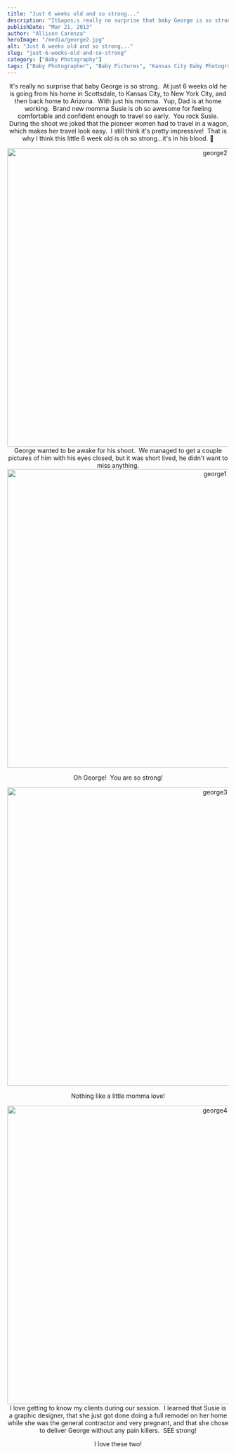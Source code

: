 ```yaml
---
title: "Just 6 weeks old and so strong..."
description: "It&apos;s really no surprise that baby George is so strong.  At just 6 weeks old he is going from his "
publishDate: "Mar 21, 2013"
author: "Allison Carenza"
heroImage: "/media/george2.jpg"
alt: "Just 6 weeks old and so strong..."
slug: "just-6-weeks-old-and-so-strong"
category: ["Baby Photography"]
tags: ["Baby Photographer", "Baby Pictures", "Kansas City Baby Photographer", "Kansas City Photographer"]
---
```


<p style="text-align: center;">It&apos;s really no surprise that baby George is so strong.  At just 6 weeks old he is going from his home in Scottsdale, to Kansas City, to New York City, and then back home to Arizona.  With just his momma.  Yup, Dad is at home working.  Brand new momma Susie is oh so awesome for feeling comfortable and confident enough to travel so early.  You rock Susie.  During the shoot we joked that the pioneer women had to travel in a wagon, which makes her travel look easy.  I still think it&apos;s pretty impressive!  That is why I think this little 6 week old is oh so strong...it&apos;s in his blood. 🙂</p>
<p style="text-align: center;"><img class="aligncenter size-full wp-image-4740" alt="george2" src="/media/george2.jpg" width="930" height="680" srcset="/media/george2.jpg 930w, /media/george2-300x219.jpg 300w, /media/george2-768x562.jpg 768w" sizes="(max-width: 930px) 100vw, 930px" />George wanted to be awake for his shoot.  We managed to get a couple pictures of him with his eyes closed, but it was short lived, he didn&apos;t want to miss anything.<br />
<img class="aligncenter size-full wp-image-4739" alt="george1" src="/media/george1.jpg" width="930" height="680" srcset="/media/george1.jpg 930w, /media/george1-300x219.jpg 300w, /media/george1-768x562.jpg 768w" sizes="(max-width: 930px) 100vw, 930px" /></p>
<p style="text-align: center;">Oh George!  You are so strong!</p>
<p style="text-align: center;"><img class="aligncenter size-full wp-image-4741" alt="george3" src="/media/george3.jpg" width="930" height="680" srcset="/media/george3.jpg 930w, /media/george3-300x219.jpg 300w, /media/george3-768x562.jpg 768w" sizes="(max-width: 930px) 100vw, 930px" /></p>
<p style="text-align: center;">Nothing like a little momma love!</p>
<p style="text-align: center;"><img class="aligncenter size-full wp-image-4742" alt="george4" src="/media/george4.jpg" width="930" height="680" srcset="/media/george4.jpg 930w, /media/george4-300x219.jpg 300w, /media/george4-768x562.jpg 768w" sizes="(max-width: 930px) 100vw, 930px" />I love getting to know my clients during our session.  I learned that Susie is a graphic designer, that she just got done doing a full remodel on her home while she was the general contractor and very pregnant, and that she chose to deliver George without any pain killers.  SEE strong!</p>
<p style="text-align: center;">I love these two!</p>

